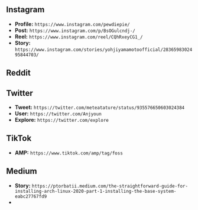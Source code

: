 ## Instagram
- **Profile:** `https://www.instagram.com/pewdiepie/`
- **Post:** `https://www.instagram.com/p/BsOGulcndj-/`
- **Reel:** `https://www.instagram.com/reel/CQhRxeyCG1_/`
- **Story:** `https://www.instagram.com/stories/yohjiyamamotoofficial/2836598302495844703/`

## Reddit

## Twitter
- **Tweet:** `https://twitter.com/meteatature/status/935576650603024384`
- **User:** `https://twitter.com/Anjyoun`
- **Explore:** `https://twitter.com/explore`

## TikTok
- **AMP:** `https://www.tiktok.com/amp/tag/foss`

## Medium
- **Story:** `https://ptorbatii.medium.com/the-straightforward-guide-for-installing-arch-linux-2020-part-1-installing-the-base-system-eabc27767fd9`
- 
